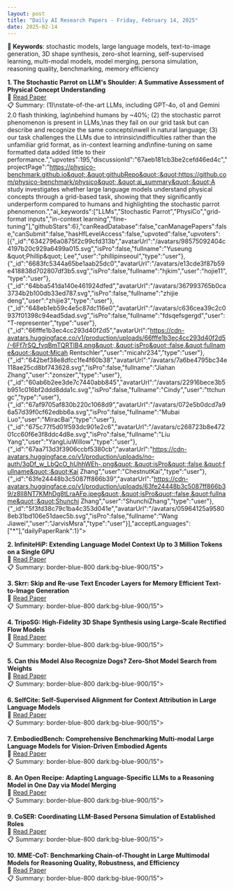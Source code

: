 ```yaml
---
layout: post
title: "Daily AI Research Papers - Friday, February 14, 2025"
date: 2025-02-14
---
```


**🔑 Keywords**: stochastic models, large language models, text-to-image generation, 3D shape synthesis, zero-shot learning, self-supervised learning, multi-modal models, model merging, persona simulation, reasoning quality, benchmarking, memory efficiency

**1. The Stochastic Parrot on LLM's Shoulder: A Summative Assessment of
  Physical Concept Understanding**  
🔗 [Read Paper](https://huggingface.co/papers/2502.08946)  
📋 Summary: (1)\nstate-of-the-art LLMs, including GPT-4o, o1 and Gemini 2.0 flash thinking, lag\nbehind humans by ~40%; (2) the stochastic parrot phenomenon is present in LLMs,\nas they fail on our grid task but can describe and recognize the same concepts\nwell in natural language; (3) our task challenges the LLMs due to intrinsic\ndifficulties rather than the unfamiliar grid format, as in-context learning and\nfine-tuning on same formatted data added little to their performance.&quot;,&quot;upvotes&quot;:195,&quot;discussionId&quot;:&quot;67aeb181cb3be2cefd46ed4c&quot;,&quot;projectPage&quot;:&quot;https://physico-benchmark.github.io&quot;,&quot;githubRepo&quot;:&quot;https://github.com/physico-benchmark/physico&quot;,&quot;ai_summary&quot;:&quot;A study investigates whether large language models understand physical concepts through a grid-based task, showing that they significantly underperform compared to humans and highlighting the stochastic parrot phenomenon.&quot;,&quot;ai_keywords&quot;:[&quot;LLMs&quot;,&quot;Stochastic Parrot&quot;,&quot;PhysiCo&quot;,&quot;grid-format inputs&quot;,&quot;in-context learning&quot;,&quot;fine-tuning&quot;],&quot;githubStars&quot;:6},&quot;canReadDatabase&quot;:false,&quot;canManagePapers&quot;:false,&quot;canSubmit&quot;:false,&quot;hasHfLevelAccess&quot;:false,&quot;upvoted&quot;:false,&quot;upvoters&quot;:[{&quot;_id&quot;:&quot;6342796a0875f2c99cfd313b&quot;,&quot;avatarUrl&quot;:&quot;/avatars/98575092404c4197b20c929a6499a015.svg&quot;,&quot;isPro&quot;:false,&quot;fullname&quot;:&quot;Yuseung \&quot;Phillip\&quot; Lee&quot;,&quot;user&quot;:&quot;phillipinseoul&quot;,&quot;type&quot;:&quot;user&quot;},{&quot;_id&quot;:&quot;6683fc5344a65be1aab25dc0&quot;,&quot;avatarUrl&quot;:&quot;/avatars/e13cde3f87b59e418838d702807df3b5.svg&quot;,&quot;isPro&quot;:false,&quot;fullname&quot;:&quot;hjkim&quot;,&quot;user&quot;:&quot;hojie11&quot;,&quot;type&quot;:&quot;user&quot;},{&quot;_id&quot;:&quot;64bba541da140e461924dfed&quot;,&quot;avatarUrl&quot;:&quot;/avatars/367993765b0ca3734b2b100db33ed787.svg&quot;,&quot;isPro&quot;:false,&quot;fullname&quot;:&quot;zhijie deng&quot;,&quot;user&quot;:&quot;zhijie3&quot;,&quot;type&quot;:&quot;user&quot;},{&quot;_id&quot;:&quot;648eb1eb59c4e5c87dc116e0&quot;,&quot;avatarUrl&quot;:&quot;/avatars/c636cea39c2c0937f01398c94ead5dad.svg&quot;,&quot;isPro&quot;:false,&quot;fullname&quot;:&quot;fdsqefsgergd&quot;,&quot;user&quot;:&quot;T-representer&quot;,&quot;type&quot;:&quot;user&quot;},{&quot;_id&quot;:&quot;66fffe1b3ec4cc293d40f2d5&quot;,&quot;avatarUrl&quot;:&quot;https://cdn-avatars.huggingface.co/v1/production/uploads/66fffe1b3ec4cc293d40f2d5/-6Ff7rSQ_fvqBmTQRTlB4.png&quot;,&quot;isPro&quot;:false,&quot;fullname&quot;:&quot;Micah Rentschler&quot;,&quot;user&quot;:&quot;micahr234&quot;,&quot;type&quot;:&quot;user&quot;},{&quot;_id&quot;:&quot;642bef38e8dfcc1fe4f60b38&quot;,&quot;avatarUrl&quot;:&quot;/avatars/7a6be4795bc34e118ae25cd8bf743628.svg&quot;,&quot;isPro&quot;:false,&quot;fullname&quot;:&quot;Jiahan Zhang&quot;,&quot;user&quot;:&quot;zonszer&quot;,&quot;type&quot;:&quot;user&quot;},{&quot;_id&quot;:&quot;60ab6b2ee3de7c7440abb845&quot;,&quot;avatarUrl&quot;:&quot;/avatars/22916bece3b5b951c016bf2ddd8dda1c.svg&quot;,&quot;isPro&quot;:false,&quot;fullname&quot;:&quot;Cindy&quot;,&quot;user&quot;:&quot;ttchungc&quot;,&quot;type&quot;:&quot;user&quot;},{&quot;_id&quot;:&quot;67af9705af830b220c1068d9&quot;,&quot;avatarUrl&quot;:&quot;/avatars/072e5b0dcd7a96a57d39f0cf62edbb6a.svg&quot;,&quot;isPro&quot;:false,&quot;fullname&quot;:&quot;Mubai Luo&quot;,&quot;user&quot;:&quot;MiracBai&quot;,&quot;type&quot;:&quot;user&quot;},{&quot;_id&quot;:&quot;675c77f5d01f593dc901e2c6&quot;,&quot;avatarUrl&quot;:&quot;/avatars/c268723b8e47201cc60f6e3f8ddc4d8e.svg&quot;,&quot;isPro&quot;:false,&quot;fullname&quot;:&quot;Liu Yang&quot;,&quot;user&quot;:&quot;YangLiuWillow&quot;,&quot;type&quot;:&quot;user&quot;},{&quot;_id&quot;:&quot;67aa713d3f3906ccbf5380cb&quot;,&quot;avatarUrl&quot;:&quot;https://cdn-avatars.huggingface.co/v1/production/uploads/no-auth/3qDf_w_LbQcO_hUhhWEh-.png&quot;,&quot;isPro&quot;:false,&quot;fullname&quot;:&quot;Kai Zhang&quot;,&quot;user&quot;:&quot;ChestnutKai&quot;,&quot;type&quot;:&quot;user&quot;},{&quot;_id&quot;:&quot;63fe24448b3c5087ff866b39&quot;,&quot;avatarUrl&quot;:&quot;https://cdn-avatars.huggingface.co/v1/production/uploads/63fe24448b3c5087ff866b39/z8lI8NT7KMhDg8tLraAFp.jpeg&quot;,&quot;isPro&quot;:false,&quot;fullname&quot;:&quot;Shunchi Zhang&quot;,&quot;user&quot;:&quot;ShunchiZhang&quot;,&quot;type&quot;:&quot;user&quot;},{&quot;_id&quot;:&quot;5f3fd38c79c1ba4c353d041e&quot;,&quot;avatarUrl&quot;:&quot;/avatars/05964125a95808eb31bd106e51daec5b.svg&quot;,&quot;isPro&quot;:false,&quot;fullname&quot;:&quot;Wang Jiawei&quot;,&quot;user&quot;:&quot;JarvisMsra&quot;,&quot;type&quot;:&quot;user&quot;}],&quot;acceptLanguages&quot;:[&quot;*&quot;],&quot;dailyPaperRank&quot;:1}">

**2. InfiniteHiP: Extending Language Model Context Up to 3 Million Tokens on
  a Single GPU**  
🔗 [Read Paper](https://huggingface.co/papers/2502.08910)  
📋 Summary: border-blue-800 dark:bg-blue-900/15">

**3. Skrr: Skip and Re-use Text Encoder Layers for Memory Efficient
  Text-to-Image Generation**  
🔗 [Read Paper](https://huggingface.co/papers/2502.08690)  
📋 Summary: border-blue-800 dark:bg-blue-900/15">

**4. TripoSG: High-Fidelity 3D Shape Synthesis using Large-Scale Rectified
  Flow Models**  
🔗 [Read Paper](https://huggingface.co/papers/2502.06608)  
📋 Summary: border-blue-800 dark:bg-blue-900/15">

**5. Can this Model Also Recognize Dogs? Zero-Shot Model Search from Weights**  
🔗 [Read Paper](https://huggingface.co/papers/2502.09619)  
📋 Summary: border-blue-800 dark:bg-blue-900/15">

**6. SelfCite: Self-Supervised Alignment for Context Attribution in Large
  Language Models**  
🔗 [Read Paper](https://huggingface.co/papers/2502.09604)  
📋 Summary: border-blue-800 dark:bg-blue-900/15">

**7. EmbodiedBench: Comprehensive Benchmarking Multi-modal Large Language
  Models for Vision-Driven Embodied Agents**  
🔗 [Read Paper](https://huggingface.co/papers/2502.09560)  
📋 Summary: border-blue-800 dark:bg-blue-900/15">

**8. An Open Recipe: Adapting Language-Specific LLMs to a Reasoning Model in
  One Day via Model Merging**  
🔗 [Read Paper](https://huggingface.co/papers/2502.09056)  
📋 Summary: border-blue-800 dark:bg-blue-900/15">

**9. CoSER: Coordinating LLM-Based Persona Simulation of Established Roles**  
🔗 [Read Paper](https://huggingface.co/papers/2502.09082)  
📋 Summary: border-blue-800 dark:bg-blue-900/15">

**10. MME-CoT: Benchmarking Chain-of-Thought in Large Multimodal Models for
  Reasoning Quality, Robustness, and Efficiency**  
🔗 [Read Paper](https://huggingface.co/papers/2502.09621)  
📋 Summary: border-blue-800 dark:bg-blue-900/15">
